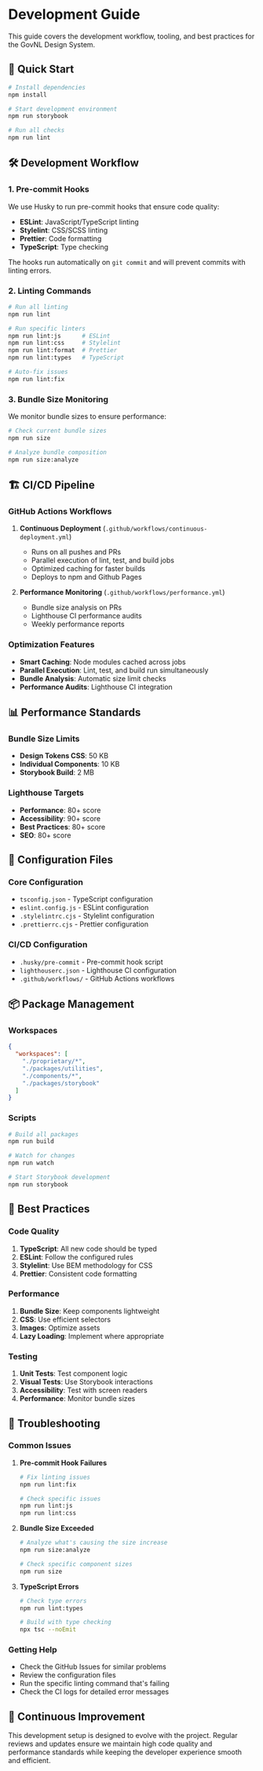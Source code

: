 # Development Guide

This guide covers the development workflow, tooling, and best practices for the
GovNL Design System.

## 🚀 Quick Start

```bash
# Install dependencies
npm install

# Start development environment
npm run storybook

# Run all checks
npm run lint
```

## 🛠️ Development Workflow

### 1. Pre-commit Hooks

We use Husky to run pre-commit hooks that ensure code quality:

- **ESLint**: JavaScript/TypeScript linting
- **Stylelint**: CSS/SCSS linting
- **Prettier**: Code formatting
- **TypeScript**: Type checking

The hooks run automatically on `git commit` and will prevent commits with
linting errors.

### 2. Linting Commands

```bash
# Run all linting
npm run lint

# Run specific linters
npm run lint:js      # ESLint
npm run lint:css     # Stylelint
npm run lint:format  # Prettier
npm run lint:types   # TypeScript

# Auto-fix issues
npm run lint:fix
```

### 3. Bundle Size Monitoring

We monitor bundle sizes to ensure performance:

```bash
# Check current bundle sizes
npm run size

# Analyze bundle composition
npm run size:analyze
```

## 🏗️ CI/CD Pipeline

### GitHub Actions Workflows

1. **Continuous Deployment** (`.github/workflows/continuous-deployment.yml`)

   - Runs on all pushes and PRs
   - Parallel execution of lint, test, and build jobs
   - Optimized caching for faster builds
   - Deploys to npm and Github Pages

2. **Performance Monitoring** (`.github/workflows/performance.yml`)
   - Bundle size analysis on PRs
   - Lighthouse CI performance audits
   - Weekly performance reports

### Optimization Features

- **Smart Caching**: Node modules cached across jobs
- **Parallel Execution**: Lint, test, and build run simultaneously
- **Bundle Analysis**: Automatic size limit checks
- **Performance Audits**: Lighthouse CI integration

## 📊 Performance Standards

### Bundle Size Limits

- **Design Tokens CSS**: 50 KB
- **Individual Components**: 10 KB
- **Storybook Build**: 2 MB

### Lighthouse Targets

- **Performance**: 80+ score
- **Accessibility**: 90+ score
- **Best Practices**: 80+ score
- **SEO**: 80+ score

## 🔧 Configuration Files

### Core Configuration

- `tsconfig.json` - TypeScript configuration
- `eslint.config.js` - ESLint configuration
- `.stylelintrc.cjs` - Stylelint configuration
- `.prettierrc.cjs` - Prettier configuration

### CI/CD Configuration

- `.husky/pre-commit` - Pre-commit hook script
- `lighthouserc.json` - Lighthouse CI configuration
- `.github/workflows/` - GitHub Actions workflows

## 📦 Package Management

### Workspaces

```json
{
  "workspaces": [
    "./proprietary/*",
    "./packages/utilities",
    "./components/*",
    "./packages/storybook"
  ]
}
```

### Scripts

```bash
# Build all packages
npm run build

# Watch for changes
npm run watch

# Start Storybook development
npm run storybook
```

## 🎯 Best Practices

### Code Quality

1. **TypeScript**: All new code should be typed
2. **ESLint**: Follow the configured rules
3. **Stylelint**: Use BEM methodology for CSS
4. **Prettier**: Consistent code formatting

### Performance

1. **Bundle Size**: Keep components lightweight
2. **CSS**: Use efficient selectors
3. **Images**: Optimize assets
4. **Lazy Loading**: Implement where appropriate

### Testing

1. **Unit Tests**: Test component logic
2. **Visual Tests**: Use Storybook interactions
3. **Accessibility**: Test with screen readers
4. **Performance**: Monitor bundle sizes

## 🚨 Troubleshooting

### Common Issues

1. **Pre-commit Hook Failures**

   ```bash
   # Fix linting issues
   npm run lint:fix

   # Check specific issues
   npm run lint:js
   npm run lint:css
   ```

2. **Bundle Size Exceeded**

   ```bash
   # Analyze what's causing the size increase
   npm run size:analyze

   # Check specific component sizes
   npm run size
   ```

3. **TypeScript Errors**

   ```bash
   # Check type errors
   npm run lint:types

   # Build with type checking
   npx tsc --noEmit
   ```

### Getting Help

- Check the GitHub Issues for similar problems
- Review the configuration files
- Run the specific linting command that's failing
- Check the CI logs for detailed error messages

## 🔄 Continuous Improvement

This development setup is designed to evolve with the project. Regular reviews
and updates ensure we maintain high code quality and performance standards while
keeping the developer experience smooth and efficient.
